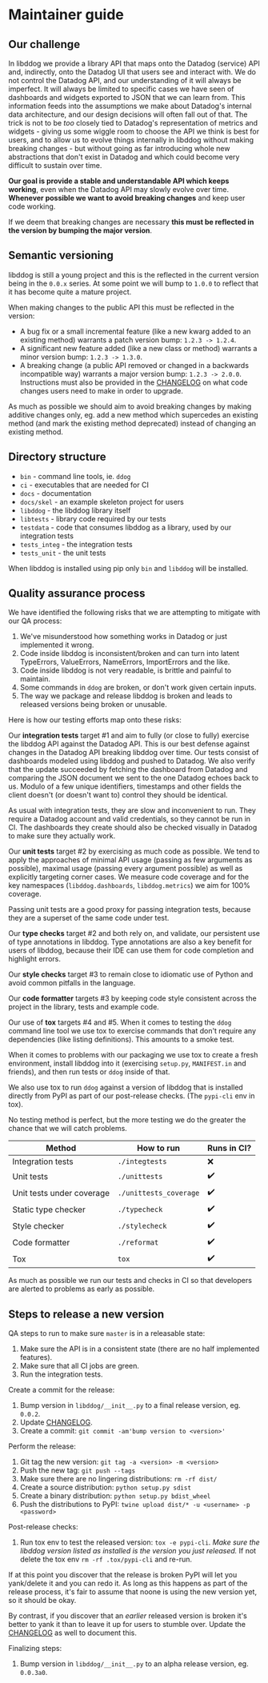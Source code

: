 # Maintainer guide



## Our challenge

In libddog we provide a library API that maps onto the Datadog (service) API and, indirectly, onto the Datadog UI that users see and interact with. We do not control the Datadog API, and our understanding of it will always be imperfect. It will always be limited to specific cases we have seen of dashboards and widgets exported to JSON that we can learn from. This information feeds into the assumptions we make about Datadog's internal data architecture, and our design decisions will often fall out of that. The trick is not to be *too* closely tied to Datadog's representation of metrics and widgets - giving us some wiggle room to choose the API we think is best for users, and to allow us to evolve things internally in libddog without making breaking changes - but without going as far introducing whole new abstractions that don't exist in Datadog and which could become very difficult to sustain over time.

**Our goal is provide a stable and understandable API which keeps working**, even when the Datadog API may slowly evolve over time. **Whenever possible we want to avoid breaking changes** and keep user code working.

If we deem that breaking changes are necessary **this must be reflected in the version by bumping the major version**.



## Semantic versioning

libddog is still a young project and this is the reflected in the current version being in the `0.0.x` series. At some point we will bump to `1.0.0` to reflect that it has become quite a mature project.

When making changes to the public API this must be reflected in the version:
- A bug fix or a small incremental feature (like a new kwarg added to an existing method) warrants a patch version bump: ```1.2.3 -> 1.2.4```.
- A significant new feature added (like a new class or method) warrants a minor version bump: ```1.2.3 -> 1.3.0```.
- A breaking change (a public API removed or changed in a backwards incompatible way) warrants a major version bump: ```1.2.3 -> 2.0.0```. Instructions must also be provided in the [CHANGELOG](../CHANGELOG.md) on what code changes users need to make in order to upgrade.

As much as possible we should aim to avoid breaking changes by making additive changes only, eg. add a new method which supercedes an existing method (and mark the existing method deprecated) instead of changing an existing method.



## Directory structure

* `bin` - command line tools, ie. `ddog`
* `ci` - executables that are needed for CI
* `docs` - documentation
* `docs/skel` - an example skeleton project for users
* `libddog` - the libddog library itself
* `libtests` - library code required by our tests
* `testdata` - code that consumes libddog as a library, used by our integration tests
* `tests_integ` - the integration tests
* `tests_unit` - the unit tests

When libddog is installed using pip only `bin` and `libddog` will be installed.



## Quality assurance process

We have identified the following risks that we are attempting to mitigate with our QA process:

1. We've misunderstood how something works in Datadog or just implemented it wrong.
2. Code inside libddog is inconsistent/broken and can turn into latent TypeErrors, ValueErrors, NameErrors, ImportErrors and the like.
3. Code inside libddog is not very readable, is brittle and painful to maintain.
4. Some commands in `ddog` are broken, or don't work given certain inputs.
5. The way we package and release libddog is broken and leads to released versions being broken or unusable.

Here is how our testing efforts map onto these risks:

Our **integration tests** target #1 and aim to fully (or close to fully) exercise the libddog API against the Datadog API. This is our best defense against changes in the Datadog API breaking libddog over time. Our tests consist of dashboards modeled using libddog and pushed to Datadog. We also verify that the update succeeded by fetching the dashboard from Datadog and comparing the JSON document we sent to the one Datadog echoes back to us. Modulo of a few unique identifiers, timestamps and other fields the client doesn't (or doesn't want to) control they should be identical.

As usual with integration tests, they are slow and inconvenient to run. They require a Datadog account and valid credentials, so they cannot be run in CI. The dashboards they create should also be checked visually in Datadog to make sure they actually work.

Our **unit tests** target #2 by exercising as much code as possible. We tend to apply the approaches of minimal API usage (passing as few arguments as possible), maximal usage (passing every argument possible) as well as explicitly targeting corner cases. We measure code coverage and for the key namespaces (`libddog.dashboards`, `libddog.metrics`) we aim for 100% coverage.

Passing unit tests are a good proxy for passing integration tests, because they are a superset of the same code under test.

Our **type checks** target #2 and both rely on, and validate, our persistent use of type annotations in libddog. Type annotations are also a key benefit for users of libddog, because their IDE can use them for code completion and highlight errors.

Our **style checks** target #3 to remain close to idiomatic use of Python and avoid common pitfalls in the language.

Our **code formatter** targets #3 by keeping code style consistent across the project in the library, tests and example code.

Our use of **tox** targets #4 and #5. When it comes to testing the `ddog` command line tool we use tox to exercise commands that don't require any dependencies (like listing definitions). This amounts to a smoke test.

When it comes to problems with our packaging we use tox to create a fresh environment, install libddog into it (exercising `setup.py`, `MANIFEST.in` and friends), and then run tests or `ddog` inside of that.

We also use tox to run `ddog` against a version of libddog that is installed directly from PyPI as part of our post-release checks. (The `pypi-cli` env in tox).

No testing method is perfect, but the more testing we do the greater the chance that we will catch problems.

| Method                    | How to run             | Runs in CI?        |
|---------------------------|------------------------|--------------------|
| Integration tests         | `./integtests`         | :x:                |
| Unit tests                | `./unittests`          | :heavy_check_mark: |
| Unit tests under coverage | `./unittests_coverage` | :heavy_check_mark: |
| Static type checker       | `./typecheck`          | :heavy_check_mark: |
| Style checker             | `./stylecheck`         | :heavy_check_mark: |
| Code formatter            | `./reformat`           | :heavy_check_mark: |
| Tox                       | `tox`                  | :heavy_check_mark: |

As much as possible we run our tests and checks in CI so that developers are alerted to problems as early as possible.


## Steps to release a new version

QA steps to run to make sure `master` is in a releasable state:

1. Make sure the API is in a consistent state (there are no half implemented features).
2. Make sure that all CI jobs are green.
3. Run the integration tests.

Create a commit for the release:

1. Bump version in `libddog/__init__.py` to a final release version, eg. `0.0.2`.
2. Update [CHANGELOG](../CHANGELOG.md).
3. Create a commit: `git commit -am'bump version to <version>'`

Perform the release:

1. Git tag the new version: `git tag -a <version> -m <version>`
2. Push the new tag: `git push --tags`
3. Make sure there are no lingering distributions: `rm -rf dist/`
4. Create a source distribution: `python setup.py sdist`
5. Create a binary distribution: `python setup.py bdist_wheel`
6. Push the distributions to PyPI: `twine upload dist/* -u <username> -p <password>`

Post-release checks:

1. Run tox env to test the released version: `tox -e pypi-cli`. *Make sure the libddog version listed as installed is the version you just released.* If not delete the tox env `rm -rf .tox/pypi-cli` and re-run.

If at this point you discover that the release is broken PyPI will let you
yank/delete it and you can redo it. As long as this happens as part of the
release process, it's fair to assume that noone is using the new version yet, so
it should be okay.

By contrast, if you discover that an *earlier* released version is broken it's
better to yank it than to leave it up for users to stumble over. Update the
[CHANGELOG](../CHANGELOG.md) as well to document this.

Finalizing steps:

1. Bump version in `libddog/__init__.py` to an alpha release version, eg. `0.0.3a0`.
